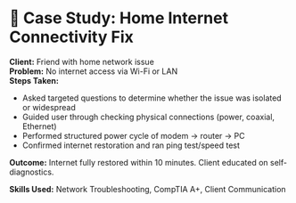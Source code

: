 # 🛜 Case Study: Home Internet Connectivity Fix

**Client:** Friend with home network issue  
**Problem:** No internet access via Wi-Fi or LAN  
**Steps Taken:**
- Asked targeted questions to determine whether the issue was isolated or widespread
- Guided user through checking physical connections (power, coaxial, Ethernet)
- Performed structured power cycle of modem → router → PC
- Confirmed internet restoration and ran ping test/speed test

**Outcome:** Internet fully restored within 10 minutes. Client educated on self-diagnostics.

**Skills Used:** Network Troubleshooting, CompTIA A+, Client Communication
